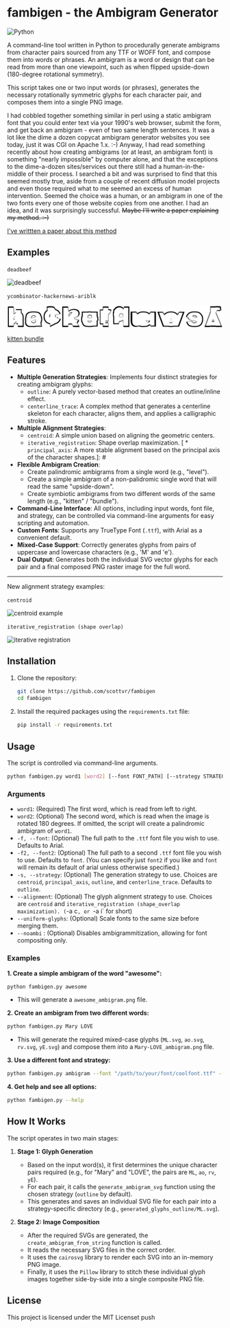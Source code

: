 # fambigen - the Ambigram Generator

![Python](https://img.shields.io/badge/python-3.x-blue.svg)

A command-line tool written in Python to procedurally generate ambigrams from character pairs sourced from any TTF or WOFF font, and compose them into words or phrases. An ambigram is a word or design that can be read from more than one viewpoint, such as when flipped upside-down (180-degree rotational symmetry).

This script takes one or two input words (or phrases), generates the necessary rotationally symmetric glyphs for each character pair, and composes them into a single PNG image.

I had cobbled together something similar in perl using a static ambigram font that you could enter text via your 1990's web browser, submit the form, and get back an ambigram - even of two same length sentences. It was a lot like the dime a dozen copycat ambigram generator websites you see today, just it was CGI on Apache 1.x. :-) Anyway, I had read something recently about how creating ambigrams (or at least, an ambigram font) is something "nearly impossible" by computer alone, and that the exceptions to the dime-a-dozen sites/services out there still had a human-in-the-middle of their process. I searched a bit and was surprised to find that this seemed mostly true, aside from a couple of recent diffusion model projects and even those required what to me seemed an excess of human intervention. Seemed the choice was a human, or an ambigram in one of the two fonts every one of those website copies from one another. I had an idea, and it was surprisingly successful. ~~Maybe I'll write a paper explaining my method. :-)~~

[I've writtten a paper about this method](https://paperclipmaximizer.ai/fambigen.pdf)

## Examples

`deadbeef`

![deadbeef](https://killsignal.net/deadbeef/deadbeef-deadbeef_Inkfree.ttf_ambigram.png)

`ycombinator-hackernews-ariblk`

![ycombinator-hackernews-ariblk.png](https://github.com/scottvr/fambigen/blob/91c22b352f2aad22b219de4b385bf38ed46bee0f/assets/ycombinator-hackernews!_ariblk.ttf_ambigram.png)

[kitten bundle](https://github.com/scottvr/fambigen/blob/42c489644b62dacf00f2eda971fb4dbf0079153a/assets/kitten-bundle_ambigram.png)


## Features

* **Multiple Generation Strategies**: Implements four distinct strategies for creating ambigram glyphs:
    * `outline`: A purely vector-based method that creates an outline/inline effect.
    * `centerline_trace`: A complex method that generates a centerline skeleton for each character, aligns them, and applies a calligraphic stroke.
* **Multiple Alignment Strategies**: 
    * `centroid`: A simple union based on aligning the geometric centers.
    * `iterative_registration`: Shape overlap maximization.
[    * `principal_axis`: A more stable alignment based on the principal axis of the character shapes.]: #
* **Flexible Ambigram Creation**:
    * Create palindromic ambigrams from a single word (e.g., "level").
    * Create a simple ambigram of a non-palidromic single word that will read the same "upside-down".
    * Create symbiotic ambigrams from two different words of the same length (e.g., "kitten" / "bundle").
* **Command-Line Interface**: All options, including input words, font file, and strategy, can be controlled via command-line arguments for easy scripting and automation.
* **Custom Fonts**: Supports any TrueType Font (`.ttf`), with Arial as a convenient default.
* **Mixed-Case Support**: Correctly generates glyphs from pairs of uppercase and lowercase characters (e.g., 'M' and 'e').
* **Dual Output**: Generates both the individual SVG vector glyphs for each pair and a final composed PNG raster image for the full word.

---

New alignment strategy examples:

`centroid`

![centroid example](https://killsignal.net/deadbeef/GOD-GOD_arial.ttf-centroid_ambigram.png)

`iterative_registration (shape overlap)`

![iterative registration](https://killsignal.net/deadbeef/GOD-GOD_arial.ttf-iterative_registration_ambigram.png)

## Installation

1.  Clone the repository:
    ```bash
    git clone https://github.com/scottvr/fambigen
    cd fambigen
    ```
2.  Install the required packages using the `requirements.txt` file:
    ```bash
    pip install -r requirements.txt
    ```

## Usage

The script is controlled via command-line arguments.

```bash
python fambigen.py word1 [word2] [--font FONT_PATH] [--strategy STRATEGY_NAME]
```

### Arguments

* `word1`: (Required) The first word, which is read from left to right.
* `word2`: (Optional) The second word, which is read when the image is rotated 180 degrees. If omitted, the script will create a palindromic ambigram of `word1`.
* `-f, --font`: (Optional) The full path to the `.ttf` font file you wish to use. Defaults to Arial.
* `-f2, --font2`: (Optional) The full path to a second `.ttf` font file you wish to use. Defaults to `font`. (You can specify just `font2` if you like and `font` will remain its default of arial unless otherwise specified.)
* `-s, --strategy`: (Optional) The generation strategy to use. Choices are `centroid`, `principal_axis`, `outline`, and `centerline_trace`. Defaults to `outline`.
* `--alignment`: (Optional) The glyph alignment strategy to use. Choices are `centroid` and `iterative_registration (shape_overlap maximization). (`-a c`, or `-a i` for short)
* `--uniform-glyphs`: (Optional) Scale fonts to the same size before merging them.
* `--noambi` : (Optional) Disables ambigrammitization, allowing for font compositing only.

### Examples

**1. Create a simple ambigram of the word "awesome":**
```bash
python fambigen.py awesome
```
* This will generate a `awesome_ambigram.png` file.

**2. Create an ambigram from two different words:**
```bash
python fambigen.py Mary LOVE
```
* This will generate the required mixed-case glyphs (`ML.svg`, `ao.svg`, `rv.svg`, `yE.svg`) and compose them into a `Mary-LOVE_ambigram.png` file.

**3. Use a different font and strategy:**
```bash
python fambigen.py ambigram --font "/path/to/your/font/coolfont.ttf" --strategy centerline_trace
```

**4. Get help and see all options:**
```bash
python fambigen.py --help
```

## How It Works

The script operates in two main stages:

1.  **Stage 1: Glyph Generation**
    * Based on the input word(s), it first determines the unique character pairs required (e.g., for "Mary" and "LOVE", the pairs are `ML`, `ao`, `rv`, `yE`).
    * For each pair, it calls the `generate_ambigram_svg` function using the chosen strategy (`outline` by default).
    * This generates and saves an individual SVG file for each pair into a strategy-specific directory (e.g., `generated_glyphs_outline/ML.svg`).

2.  **Stage 2: Image Composition**
    * After the required SVGs are generated, the `create_ambigram_from_string` function is called.
    * It reads the necessary SVG files in the correct order.
    * It uses the `cairosvg` library to render each SVG into an in-memory PNG image.
    * Finally, it uses the `Pillow` library to stitch these individual glyph images together side-by-side into a single composite PNG file.

## License

This project is licensed under the MIT Licenset push
